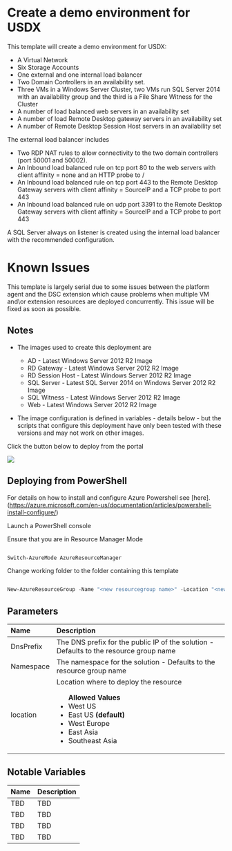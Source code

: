 # Create a demo environment for USDX

This template will create a demo environment for USDX:

+	A Virtual Network
+	Six Storage Accounts
+	One external and one internal load balancer
+	Two Domain Controllers in an availability set.
+	Three VMs in a Windows Server Cluster, two VMs run SQL Server 2014 with an availability group and the third is a File Share Witness for the Cluster
+	A number of load balanced web servers in an availability set
+	A number of load Remote Desktop gateway servers in an availability set
+	A number of Remote Desktop Session Host servers in an availability set

The external load balancer includes
+	Two RDP NAT rules to allow connectivity to the two domain controllers (port 50001 and 50002).
+	An Inbound load balanced rule on tcp port 80 to the web servers with client affinity = none and an HTTP probe to /
+	An Inbound load balanced rule on tcp port 443 to the Remote Desktop Gateway servers with client affinity = SourceIP and a TCP probe to port 443
+	An Inbound load balanced rule on udp port 3391 to the Remote Desktop Gateway servers with client affinity = SourceIP and a TCP probe to port 443

A SQL Server always on listener is created using the internal load balancer with the recommended configuration.

# Known Issues

This template is largely serial due to some issues between the platform agent and the DSC extension which cause problems when multiple VM and\or extension resources are deployed concurrently. 
This issue will be fixed as soon as possible.

## Notes

+ 	The images used to create this deployment are
	+ 	AD - Latest Windows Server 2012 R2 Image
	+ 	RD Gateway - Latest Windows Server 2012 R2 Image
	+ 	RD Session Host - Latest Windows Server 2012 R2 Image
	+ 	SQL Server - Latest SQL Server 2014 on Windows Server 2012 R2 Image
	+ 	SQL Witness - Latest Windows Server 2012 R2 Image
	+ 	Web - Latest Windows Server 2012 R2 Image

+ 	The image configuration is defined in variables - details below - but the scripts that configure this deployment have only been tested with these versions and may not work on other images.


Click the button below to deploy from the portal

<a href="https://portal.azure.com/#create/Microsoft.Template/uri/https%3A%2F%2Fraw.githubusercontent.com%2Fbrettwilms%2FUSDX-AIO-Demo%2Fmaster%2FAzureResourceGroup%2Fazuredeploy.json" target="_blank">
    <img src="http://azuredeploy.net/deploybutton.png"/>
</a>


## Deploying from PowerShell 

For details on how to install and configure Azure Powershell see [here].(https://azure.microsoft.com/en-us/documentation/articles/powershell-install-configure/)

Launch a PowerShell console

Ensure that you are in Resource Manager Mode

```PowerShell

Switch-AzureMode AzureResourceManager

```
Change working folder to the folder containing this template

```PowerShell

New-AzureResourceGroup -Name "<new resourcegroup name>" -Location "<new resourcegroup location>"  -TemplateParameterFile .\azuredeploy-parameters.json -TemplateFile .\azuredeploy.json

```

## Parameters

|Name|Description                                        |
|:----|:-------------------------------------------------|
|DnsPrefix|The DNS prefix for the public IP of the solution - Defaults to the resource group name|
|Namespace|The namespace for the solution - Defaults to the resource group name|
|location|Location where to deploy the resource <ul>**Allowed Values**<li>West US</li><li>East US **(default)**</li><li>West Europe</li><li>East Asia</li><li>Southeast Asia</li>|


## Notable Variables

|Name|Description|
|:---|:---------------------|
|TBD|TBD|
|TBD|TBD|
|TBD|TBD|
|TBD|TBD|



